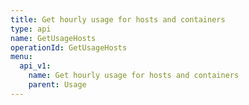 ```yaml
---
title: Get hourly usage for hosts and containers
type: api
name: GetUsageHosts
operationId: GetUsageHosts
menu:
  api_v1:
    name: Get hourly usage for hosts and containers
    parent: Usage
---
```


